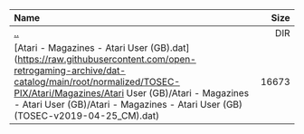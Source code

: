 |Name|Size|
|:---|---:|
|[..](../index.html)|DIR|
|[Atari - Magazines - Atari User (GB).dat](https://raw.githubusercontent.com/open-retrogaming-archive/dat-catalog/main/root/normalized/TOSEC-PIX/Atari/Magazines/Atari User (GB)/Atari - Magazines - Atari User (GB)/Atari - Magazines - Atari User (GB) (TOSEC-v2019-04-25_CM).dat)|16673|
